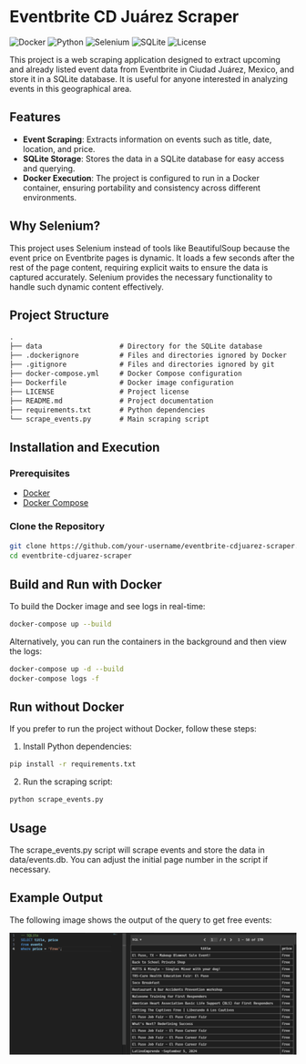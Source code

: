 # Eventbrite CD Juárez Scraper

![Docker](https://img.shields.io/badge/docker-ready-blue)
![Python](https://img.shields.io/badge/python-3.8%2B-brightgreen)
![Selenium](https://img.shields.io/badge/Selenium-Used-brightgreen)
![SQLite](https://img.shields.io/badge/SQLite-Database-lightgrey)
![License](https://img.shields.io/badge/license-MIT-blue)

This project is a web scraping application designed to extract upcoming and already listed event data from Eventbrite in Ciudad Juárez, Mexico, and store it in a SQLite database. It is useful for anyone interested in analyzing events in this geographical area.

## Features

- **Event Scraping**: Extracts information on events such as title, date, location, and price.
- **SQLite Storage**: Stores the data in a SQLite database for easy access and querying.
- **Docker Execution**: The project is configured to run in a Docker container, ensuring portability and consistency across different environments.

## Why Selenium?

This project uses Selenium instead of tools like BeautifulSoup because the event price on Eventbrite pages is dynamic. It loads a few seconds after the rest of the page content, requiring explicit waits to ensure the data is captured accurately. Selenium provides the necessary functionality to handle such dynamic content effectively.

## Project Structure

```plaintext
.
├── data                   # Directory for the SQLite database
├── .dockerignore          # Files and directories ignored by Docker
├── .gitignore             # Files and directories ignored by git
├── docker-compose.yml     # Docker Compose configuration
├── Dockerfile             # Docker image configuration
├── LICENSE                # Project license
├── README.md              # Project documentation
├── requirements.txt       # Python dependencies
└── scrape_events.py       # Main scraping script
```

## Installation and Execution

### Prerequisites

- [Docker](https://www.docker.com/get-started)
- [Docker Compose](https://docs.docker.com/compose/install/)

### Clone the Repository

```bash
git clone https://github.com/your-username/eventbrite-cdjuarez-scraper.git
cd eventbrite-cdjuarez-scraper
```

## Build and Run with Docker
To build the Docker image and see logs in real-time:
```bash
docker-compose up --build
```

Alternatively, you can run the containers in the background and then view the logs:

```bash
docker-compose up -d --build
docker-compose logs -f
```

## Run without Docker
If you prefer to run the project without Docker, follow these steps:

1. Install Python dependencies:

```bash
pip install -r requirements.txt
```

2. Run the scraping script:

```bash
python scrape_events.py
```

## Usage
The scrape_events.py script will scrape events and store the data in data/events.db. You can adjust the initial page number in the script if necessary.

## Example Output
The following image shows the output of the query to get free events:

![example-get-free](output-example/get_free_events.png)
